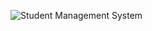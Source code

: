 ![Student Management System](https://github.com/user-attachments/assets/d3f280dd-5745-4fb4-af3c-3796a5aae2ab)
